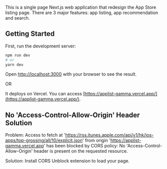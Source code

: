 This is a single page Next.js web application that redesign the App Store listing page. There are 3 major features: app listing, app recommendation and search.

## Getting Started

First, run the development server:

```bash
npm run dev
# or
yarn dev
```

Open [http://localhost:3000](http://localhost:3000) with your browser to see the result.

OR

It deploys on Vercel. You can access [https://applist-gamma.vercel.app/](https://applist-gamma.vercel.app/).


## No 'Access-Control-Allow-Origin' Header Solution

Problem: 
Access to fetch at 'https://rss.itunes.apple.com/api/v1/hk/ios-apps/top-grossing/all/10/explicit.json' from origin 'https://applist-gamma.vercel.app' has been blocked by CORS policy: No 'Access-Control-Allow-Origin' header is present on the requested resource.

Solution:
Install CORS Unblock extension to load your page.

